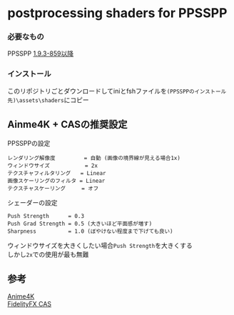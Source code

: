 # postprocessing shaders for PPSSPP
### 必要なもの
PPSSPP [1.9.3-859以降](https://buildbot.orphis.net/ppsspp/)

### インストール
このリポジトリごとダウンロードしてiniとfshファイルを`(PPSSPPのインストール先)\assets\shaders`にコピー

## Ainme4K + CASの推奨設定
PPSSPPの設定

    レンダリング解像度         = 自動 (画像の境界線が見える場合1x)
    ウィンドウサイズ           = 2x
    テクスチャフィルタリング   = Linear
    画像スケーリングのフィルタ = Linear
    テクスチャスケーリング     = オフ

シェーダーの設定

    Push Strength      = 0.3
    Push Grad Strength = 0.5 (大きいほど平面感が増す)
    Sharpness          = 1.0 (ぼやけない程度まで下げても良い)

ウィンドウサイズを大きくしたい場合`Push Strength`を大きくする  
しかし`2x`での使用が最も無難

## 参考
[Anime4K](https://github.com/bloc97/Anime4K)  
[FidelityFX CAS](https://github.com/GPUOpen-Effects/FidelityFX-CAS)

